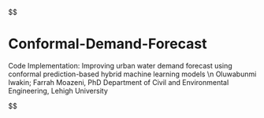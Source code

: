 $$
# Conformal-Demand-Forecast
Code Implementation:
Improving urban water demand forecast using conformal prediction-based hybrid machine learning models \n
Oluwabunmi Iwakin; Farrah Moazeni, PhD
Department of Civil and Environmental Engineering, Lehigh University

$$
